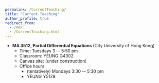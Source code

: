```yaml
---
permalink: /CurrentTeaching/
title: "Current Teaching"
author_profile: true
redirect_from: 
  - /md/
  - /CurrentTeaching.html
---
```

  
  
  
  
  * **MA 3512, Partial Differential Equations** (City University of Hong Kong)
      * Time: Tuesdays 3 -- 5:50 pm
      * Classroom: YEUNG G4302
      * Canvas site: (under construction)
      * Office hours:
          * (tentatively) Mondays 3:30 -- 5:30 pm
          * YEUNG Y5128
